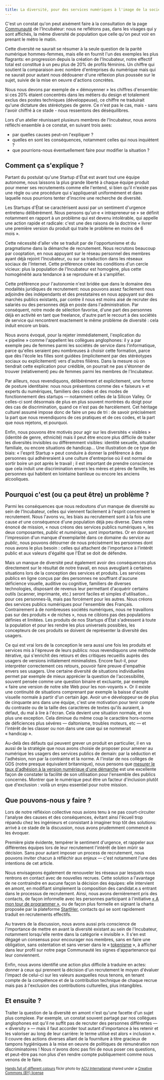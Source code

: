 ```yaml
---
title: La diversité, pour des services numériques à l'image de la société
---
```


C'est un constat qu'on peut aisément faire à la consultation de la page [Communauté](/communaute) de l'Incubateur: nous ne reflétons pas, dans les visages qui y sont affichés, la même diversité de population que celle qu'on peut voir en prenant le métro le matin.

Cette diversité ne saurait se résumer à la seule question de la parité numérique hommes-femmes, mais elle en fournit l'un des exemples les plus flagrants: en progression depuis la création de l'Incubateur, notre effectif total est constitué à un peu plus de 20% de profils féminins. Un chiffre qui soutient la comparaison avec nombre d'entreprises du numérique mais qui ne saurait pour autant nous dédouaner d'une réflexion plus poussée sur le sujet, suivie de la mise en oeuvre d'actions concrètes.

<!--more-->

Nous nous devons par exemple de « démoyenner » les chiffres d'ensemble: si ces 20% étaient concentrés dans les métiers du design et totalement exclus des postes techniques (développeuse), ce chiffre ne traduirait qu'une dictature des stéréotypes de genre. Ce n'est pas le cas, mais - sans l'avoir chiffré à ce stade - nous ressentons des déséquilibres.

Lors d'un atelier réunissant plusieurs membres de l'Incubateur, nous avons réfléchi ensemble à ce constat, en suivant trois axes:
- par quelles causes peut–on l'expliquer ?
- quelles en sont les conséquences, notamment celles qui nous inquiètent ?
- que pourrions-nous éventuellement faire pour modifier la situation ?

## Comment ça s'explique ?

Partant du postulat qu'une Startup d'État est avant tout une équipe autonome, nous laissons la plus grande liberté à chaque équipe produit pour mener ses recrutements comme elle l'entend, si bien qu'il n'existe pas une règle ou une procédure qui s'appliquerait uniformément et dans laquelle nous pourrions tenter d'inscrire une recherche de diversité.

Les Startups d'État se caractérisent aussi par un sentiment d'urgence entretenu délibérément. Nous pensons qu'un·e « intrapreneur·se » se définit notamment en rapport à un problème qui est devenu intolérable, qui appelle une action rapide et radicale: c'est une des raisons de la doctrine « livrer une première version du produit qui traite le problème en moins de 6 mois ».

Cette nécessité d'aller vite se traduit par de l'opportunisme et du pragmatisme dans la démarche de recrutement. Nous recrutons beaucoup par cooptation, en nous appuyant sur le réseau personnel des membres ayant déjà rejoint l'Incubateur, ou sur sa traduction dans les réseaux sociaux de l'Internet. Cette préférence créée les conditions d'un cercle vicieux: plus la population de l'Incubateur est homogène, plus cette homogénéité aura tendance à se reproduire et à s'amplifier.

Cette préférence pour l'autonomie n'est bridée que dans le domaine des modalités juridiques de recrutement: nous pouvons assez facilement nous adjoindre des indépendants et des prestataires en nous appuyant sur des marchés publics existants, par contre il nous est moins aisé de recruter des salariés ou des personnes déjà en poste dans l'administration. Par conséquent, notre mode de sélection favorise, d'une part des personnes déjà en activité en tant que freelance, d'autre part le recourt à des sociétés de service qui rencontrent exactement le même problème de diversité : cela induit encore un biais.

Nous avons évoqué, pour la rejeter immédiatement, l'explication du « pipeline » comme l'appellent les collègues anglophones: il y a par exemple peu de femmes parmi les sociétés de service dans l'informatique, parce qu'elles seraient peu nombreuses à choisir cette formation, parce que dès l'école les filles sont guidées (implicitement par des stéréotypes sociaux ou explicitement) vers d'autres filières. Dans la mesure où on tiendrait cette explication pour crédible, on pourrait ne pas s'étonner de trouver (relativement) peu de femmes parmi les membres de l'Incubateur.

Par ailleurs, nous revendiquons, délibérément et explicitement, une forme de posture identitaire: nous nous présentons comme des « faiseurs » et experts du numériques, familiers des codes et des modes de fonctionnement des startups — notamment celles de la Silicon Valley. Or celles-ci sont désormais de plus en plus souvent montrées du doigt pour des cas de discrimination, quand ce n'est pas de harcèlement. Cet héritage culturel assumé impose donc de faire un peu de tri : de savoir précisément la part que nous revendiquons de ces pratiques et de ces codes, et la part que nous rejetons, et pourquoi.

Enfin, nous pouvons être motivés pour agir sur les diversités « visibles » (identité de genre, ethnicité) mais il peut être encore plus difficile de traiter les diversités invisibles ou différemment visibles: identité sexuelle, situation familiale, ou encore situations de handicap... Une illustration de ce type de biais: « l'esprit Startup » peut conduire à donner la préférence à des personnes qui adhéreraient à une culture d'entreprise où il est normal de sortir boire un pot après le travail ; il est important de prendre conscience que cela induit une discrimination envers les mères et pères de famille, les personnes qui habitent en lointaine banlieue ou encore les anciens alcooliques.

## Pourquoi c'est (ou ça peut être) un problème ?

Parmi les conséquences que nous redoutons d'un manque de diversité au sein de l'Incubateur, celles qui viennent facilement à l'esprit concernent le recrutement. Nous l'avons vu, les biais au recrutement sont à la fois une cause *et* une conséquence d'une population déjà peu diverse. Dans notre énoncé de mission, « nous créons des services publics numériques », les deux composantes, _public_ et _numérique_, sont importantes. Or en donnant l'impression d'un manque d'exemplarité dans ce domaine du service au _public_, nous pouvons détourner de nous précisément les personnes dont nous avons le plus besoin : celles qui attachent de l'importance à l'intérêt public et aux valeurs d'égalité que l'État se doit de défendre.

Mais un manque de diversité peut également avoir des conséquences plus directement sur le résultat de notre travail, en nous aveuglant à certaines situations lors de la conception des services et produits. Les services publics en ligne conçus par des personnes ne souffrant d'aucune déficience visuelle, auditive ou cognitive, familiers de diverses technologies, disposant de revenus leur permettant d'acquérir certains outils (scanner, imprimante, etc.) seront faciles et simples d'utilisation... pour ces personnes-là, mais pas forcément pour les autres. Nous créons des services publics numériques pour l'ensemble des Français. Contrairement à de nombreuses sociétés numériques, nous ne travaillons pas sur des produits « de niches », nous ne ciblons pas des populations définies et limitées. Les produits de nos Startups d'État s'adressent à toute la population et pour les rendre les plus universels possibles, les concepteurs de ces produits se doivent de représenter la diversité des usagers.

Ce qui est vrai lors de la conception le sera aussi une fois les produits et services mis à l'épreuve de leurs publics: nous revendiquons une méthode itérative, qui s'enrichit des retours et des critiques recueillis auprès des usagers de versions initialement minimalistes. Encore faut-il, pour interpréter correctement ces retours, pouvoir faire preuve d'empathie envers ses usagers. Une certaine diversité de situations individuelles permet par exemple de mieux apprécier la question de l'accessibilité, souvent pensée comme une question binaire et excluante, par exemple « faire une version de notre site Web pour les non-voyants ». Or il existe une continuité de situations comprenant par exemple la baisse d'acuité visuelle normale à partir d'un certain âge. Avoir un·e développeur·se de plus de cinquante ans dans une équipe, c'est une motivation pour tenir compte du contraste ou de la taille des caractères de textes qu'ils auraient, à défaut, du mal à lire à l'écran. Cela devient une situation normale, et non plus une exception. Cela diminue du même coup le caractère hors-norme de déficiences plus sévéres — daltonisme, troubles moteurs, etc — et l'intérêt de les classer ou non dans une case qui se nommerait « handicap ».

Au-delà des défauts qui peuvent grever un produit en particulier, il en va aussi de la stratégie que nous avons choisie de proposer pour amener au numérique les usagers des services publics de demain: par la séduction et l'adhésion, non par la contrainte et la norme. A l'instar de nos collèges de GDS (notre presque équivalent britannique), nous pensons que [mesurer le taux d'adhésion à la version numérique d'une démarche](https://www.gov.uk/service-manual/measuring-success/measuring-digital-take-up) est une excellente façon de constater la facilité de son utilisation pour l'ensemble des publics concernés. Montrer que le numérique peut être un facteur d'inclusion plutôt que d'exclusion : voilà un enjeu essentiel pour notre mission.

## Que pouvons-nous y faire ?

Lors de notre réfléxion collective nous avions tenu à ne pas court-circuiter l'analyse des causes et des conséquences, évitant ainsi l'écueil trop répandu chez les ingénieurs et consistant à imaginer trop tôt des solutions: arrivé à ce stade de la discussion, nous avons prudemment commencé à les évoquer.

Première piste évidente, tempérer le sentiment d'urgence, et rappeler aux différentes équipes lors de leur recrutement l'intérêt de bien mûrir sa décision. Sans pour autant imposer un process de recrutement, nous pouvons inviter chacun à réfléchir aux enjeux — c'est notamment l'une des intentions de cet article.

Nous envisageons également de renouveler les réseaux par lesquels nous rentrons en contact avec de nouvelles recrues. Cette solution a l'avantage de ne contraindre en aucune façon la décision des équipes: elle intervient en amont, en modifiant simplement la composition des candidat.e.s entrant dans le processus de recrutement. Ainsi, nous avons dernièrement pris des contacts, de façon informelle avec les personnes participant à l'initiative [« A mon tour de programmer »](http://amontourdeprogrammer.fr/), ou de façon plus formelle en signant la charte proposée par la plateforme [StartHer](http://starther.org/), contacts qui se sont rapidement traduit en recrutements effectifs.

Au travers de la discussion, nous avons aussi pris conscience de l'importance de mettre en avant la diversité existant au sein de l'Incubateur, notamment lorsqu'elle rentre dans la catégorie « invisible ». Il s'en est dégagé un consensus pour encourager nos membres, sans en faire une obligation, sans ostentation et sans verser dans le « [tokenisme](https://en.wikipedia.org/wiki/Tokenism) », à afficher dans leur profil sur notre page Communauté les signes d'appartenance qui leur conviennent.

Enfin, nous avons identifié une action plus difficile à traduire en actes: donner à ceux qui prennent la décision d'un recrutement le moyen d'évaluer l'impact de celui-ci sur les valeurs auxquelles nous tenons, en tenant compte de la compétence et de la contribution technique de chaque recrue mais pas à l'exclusion des contributions culturelles, plus intangibles.

## Et ensuite ?

Traiter la question de la diversité en amont n'est qu'une facette d'un sujet plus complexe. Par exemple, un constat souvent partagé par nos collègues anglophones est qu'il ne suffit pas de recruter des personnes différentes — « diversity » — mais il faut accorder tout autant d'importance à les retenir et les valoriser au long de leur carrière: le terme utilisé est alors « inclusion ». Il couvre des actions diverses allant de la fourniture à titre gracieux de tampons hygiéniques à la mise en oeuvre de politiques de rémunération non discriminatoires ! Nous n'avons donc pas fini de nous poser ces questions, et peut-être pas non plus d'en rendre compte publiquement comme nous venons de le faire.

<small><a title="Hands full of different colours" href="https://flickr.com/photos/60744941@N02/6798815752">Hands full of different colours</a> flickr photo by <a href="https://flickr.com/people/60744941@N02">ACU International</a> shared under a <a href="https://creativecommons.org/licenses/by/2.0/">Creative Commons (BY) license</a></small>
